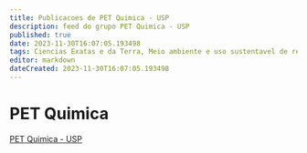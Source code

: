 ```yaml
---
title: Publicacoes de PET Quimica - USP
description: feed do grupo PET Quimica - USP
published: true
date: 2023-11-30T16:07:05.193498
tags: Ciencias Exatas e da Terra, Meio ambiente e uso sustentavel de recursos naturais
editor: markdown
dateCreated: 2023-11-30T16:07:05.193498
---
```


# PET Quimica
[PET Quimica - USP](/grupo/188PETQuimicaUSP.md)